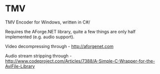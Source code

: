 TMV
===

TMV Encoder for Windows, written in C#/

Requires the AForge.NET library, quite a few things are only half implemented (e.g. audio support).

Video decompressing through - http://aforgenet.com

Audio stream stripping through - http://www.codeproject.com/Articles/7388/A-Simple-C-Wrapper-for-the-AviFile-Library
